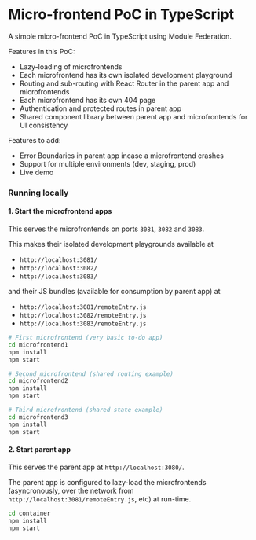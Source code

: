 # Micro-frontend PoC in TypeScript

A simple micro-frontend PoC in TypeScript using Module Federation.

Features in this PoC:

- Lazy-loading of microfrontends
- Each microfrontend has its own isolated development playground
- Routing and sub-routing with React Router in the parent app and microfrontends
- Each microfrontend has its own 404 page
- Authentication and protected routes in parent app
- Shared component library between parent app and microfrontends for UI consistency

Features to add:

- Error Boundaries in parent app incase a microfrontend crashes
- Support for multiple environments (dev, staging, prod)
- Live demo

### Running locally

#### 1. Start the microfrontend apps

This serves the microfrontends on ports `3081`, `3082` and `3083`.

This makes their isolated development playgrounds available at

- `http://localhost:3081/`
- `http://localhost:3082/`
- `http://localhost:3083/`

and their JS bundles (available for consumption by parent app) at

- `http://localhost:3081/remoteEntry.js`
- `http://localhost:3082/remoteEntry.js`
- `http://localhost:3083/remoteEntry.js`

```sh
# First microfrontend (very basic to-do app)
cd microfrontend1
npm install
npm start

# Second microfrontend (shared routing example)
cd microfrontend2
npm install
npm start

# Third microfrontend (shared state example)
cd microfrontend3
npm install
npm start
```

#### 2. Start parent app

This serves the parent app at `http://localhost:3080/`.

The parent app is configured to lazy-load the microfrontends (asyncronously, over the network from `http://localhost:3081/remoteEntry.js`, etc) at run-time.

```sh
cd container
npm install
npm start
```
